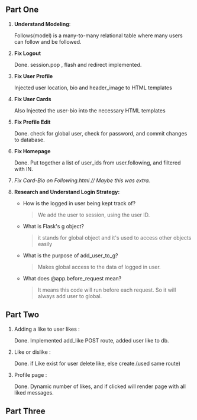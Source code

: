 ## Part One

1. **Understand Modeling**:

    Follows(model) is a many-to-many relational table where many users can follow and be followed.

2. **Fix Logout**

    Done. session.pop , flash and redirect implemented.

3. **Fix User Profile**

    Injected user location, bio and header_image to HTML templates

4. **Fix User Cards**

    Also Injected the user-bio into the necessary HTML templates

5. **Fix Profile Edit**

    Done.  check for global user, check for password, and commit changes to database.

6. **Fix Homepage**

    Done. Put together a list of user_ids from user.following, and filtered with IN.


7. *Fix Card-Bio on Following.html // Maybe this was extra.*

8. **Research and Understand Login Strategy:**
    - How is the logged in user being kept track of?
  
        > We add the user to session, using the user ID.

    - What is Flask's g object?
        > it stands for global object and it's used to access other objects easily
    
    - What is the purpose of add_user_to_g?
        > Makes global access to the data of logged in user.
    
    - What does @app.before_request mean?
        > It means this code will run before each request. So it will always add user to global.

## Part Two

1. Adding a like to user likes :  
    
    Done. Implemented add_like POST route, added user like to db.

2. Like or dislike :
   
   Done. if Like exist for user delete like, else create.(used same route)

3. Profile page :
   
   Done. Dynamic number of likes, and if clicked will render page with all liked messages.

## Part Three 


